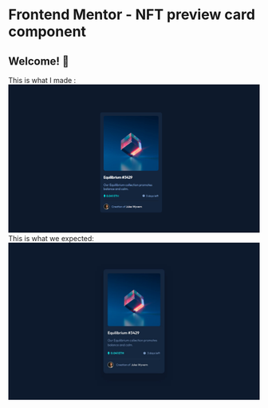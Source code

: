 # Frontend Mentor - NFT preview card component

## Welcome! 👋
This is what I made :
<img src="https://github.com/FrontendMentorRepo/nft-preview-card-component-main/blob/main/result.PNG"/>
<Br/>
This is what we expected:
<img src="https://github.com/FrontendMentorRepo/nft-preview-card-component-main/blob/main/design/desktop-design.jpg"/>
